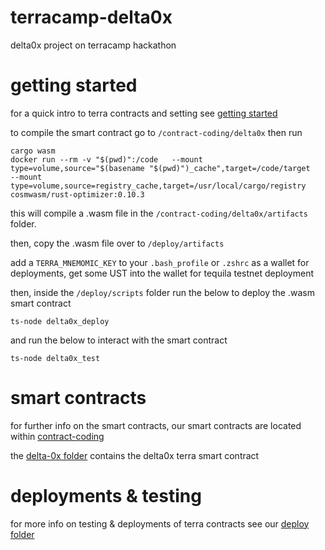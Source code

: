# terracamp-delta0x

delta0x project on terracamp hackathon

# getting started

for a quick intro to terra contracts and setting see [getting started](./getting-started/README.md)


to compile the smart contract go to `/contract-coding/delta0x` then run

```
cargo wasm
docker run --rm -v "$(pwd)":/code   --mount type=volume,source="$(basename "$(pwd)")_cache",target=/code/target   --mount type=volume,source=registry_cache,target=/usr/local/cargo/registry   cosmwasm/rust-optimizer:0.10.3
```

this will compile a .wasm file in the `/contract-coding/delta0x/artifacts` folder.

then, copy the .wasm file over to `/deploy/artifacts` 

add a `TERRA_MNEMOMIC_KEY` to your `.bash_profile` or `.zshrc` as a wallet for deployments, get some UST into the wallet for tequila testnet deployment

then, inside the `/deploy/scripts` folder run the below to deploy the .wasm smart contract

```
ts-node delta0x_deploy
```

and run the below to interact with the smart contract
```
ts-node delta0x_test 
```

# smart contracts

for further info on the smart contracts, our smart contracts are located within [contract-coding](./contract-coding/README.md) 

the [delta-0x folder](./delta-0x/README.md) contains the delta0x terra smart contract

# deployments & testing

for more info on testing & deployments of terra contracts see our [deploy folder](./deploy/README.md) 

